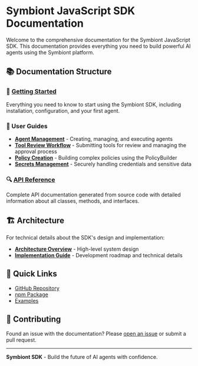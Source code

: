 # Symbiont JavaScript SDK Documentation

Welcome to the comprehensive documentation for the Symbiont JavaScript SDK. This documentation provides everything you need to build powerful AI agents using the Symbiont platform.

## 📚 Documentation Structure

### 🚀 [Getting Started](./guides/getting-started.md)
Everything you need to know to start using the Symbiont SDK, including installation, configuration, and your first agent.

### 📖 User Guides
- **[Agent Management](./guides/agent-management.md)** - Creating, managing, and executing agents
- **[Tool Review Workflow](./guides/tool-review-workflow.md)** - Submitting tools for review and managing the approval process
- **[Policy Creation](./guides/policy-creation.md)** - Building complex policies using the PolicyBuilder
- **[Secrets Management](./guides/secrets-management.md)** - Securely handling credentials and sensitive data

### 🔍 [API Reference](./api/index.html)
Complete API documentation generated from source code with detailed information about all classes, methods, and interfaces.

## 🏗️ Architecture

For technical details about the SDK's design and implementation:
- **[Architecture Overview](../../ARCHITECTURE.md)** - High-level system design
- **[Implementation Guide](../../IMPLEMENTATION_GUIDE.md)** - Development roadmap and technical details

## 🔗 Quick Links

- [GitHub Repository](https://github.com/thirdkeyai/symbiont-sdk-js)
- [npm Package](https://www.npmjs.com/package/@symbiont/core)
- [Examples](../examples/)

## 📝 Contributing

Found an issue with the documentation? Please [open an issue](https://github.com/thirdkeyai/symbiont-sdk-js/issues) or submit a pull request.

---

**Symbiont SDK** - Build the future of AI agents with confidence.